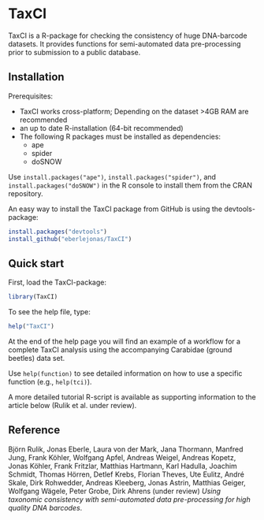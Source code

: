 # TaxCI
TaxCI is a R-package for checking the consistency of huge DNA-barcode datasets.
It provides functions for semi-automated data pre-processing prior to submission
to a public database.

## Installation
Prerequisites:
* TaxCI works cross-platform; Depending on the dataset >4GB RAM are recommended
* an up to date R-installation (64-bit recommended)
* The following R packages must be installed as dependencies:
	* ape
	* spider
	* doSNOW

Use `install.packages("ape")`, `install.packages("spider")`, and `install.packages("doSNOW")` in the R console to install them from the CRAN repository.

An easy way to install the TaxCI package from GitHub is using the devtools-package:
```R
install.packages("devtools")
install_github("eberlejonas/TaxCI")
```
	

## Quick start
First, load the TaxCI-package:
```R
library(TaxCI)
```
To see the help file, type:
```R
help("TaxCI")
```
At the end of the help page you will find an example of a workflow for a complete TaxCI analysis using the accompanying Carabidae (ground beetles) data set.

Use `help(function)` to see detailed information on how to use a specific function (e.g., `help(tci)`).

A more detailed tutorial R-script is available as supporting information to the article below (Rulik et al. under review).

## Reference
Björn Rulik, Jonas Eberle, Laura von der Mark, Jana Thormann, Manfred Jung, Frank Köhler, Wolfgang Apfel, Andreas Weigel, Andreas Kopetz, Jonas Köhler, Frank Fritzlar, Matthias Hartmann, Karl Hadulla, Joachim Schmidt, Thomas Hörren, Detlef Krebs, Florian Theves, Ute Eulitz, André Skale, Dirk Rohwedder, Andreas Kleeberg, Jonas Astrin, Matthias Geiger, Wolfgang Wägele, Peter Grobe, Dirk Ahrens (under review) *Using taxonomic consistency with semi-automated data pre-processing for high quality DNA barcodes*.
